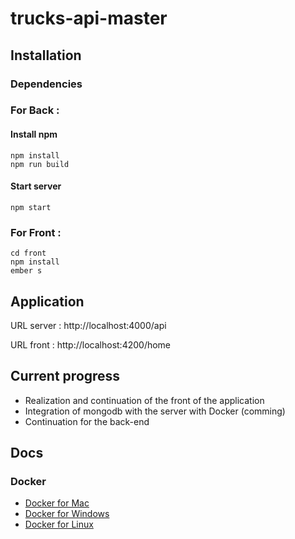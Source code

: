 # trucks-api-master


## Installation

### Dependencies

### For Back :

#### Install npm

```
npm install
npm run build
```

#### Start server
```
npm start
```


### For Front :

```
cd front
npm install
ember s
```


## Application

URL server : http://localhost:4000/api

URL front : http://localhost:4200/home

## Current progress
* Realization and continuation of the front of the application
* Integration of mongodb with the server with Docker (comming)
* Continuation for the back-end

## Docs

### Docker

* [Docker for Mac](https://docs.docker.com/docker-for-mac/)
* [Docker for Windows](https://docs.docker.com/docker-for-windows/)
* [Docker for Linux](https://docs.docker.com/engine/installation/linux/)



